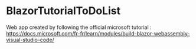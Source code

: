 # BlazorTutorialToDoList
Web app created by following the official microsoft tutorial : https://docs.microsoft.com/fr-fr/learn/modules/build-blazor-webassembly-visual-studio-code/
